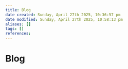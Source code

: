 ```yaml
---
title: Blog
date created: Sunday, April 27th 2025, 10:36:57 pm
date modified: Sunday, April 27th 2025, 10:58:13 pm
aliases: []
tags: []
references: 
---
```


# Blog
